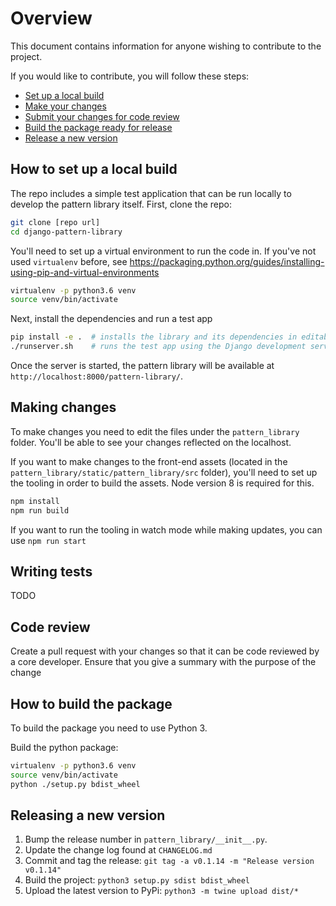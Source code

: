 # Overview

This document contains information for anyone wishing to contribute to the project.

If you would like to contribute, you will follow these steps:

- [Set up a local build](#how-to-set-up-a-local-build)
- [Make your changes](#making-changes)
- [Submit your changes for code review](#code-review)
- [Build the package ready for release](#how-to-build-the-package)
- [Release a new version](#releasing-a-new-version)

## How to set up a local build

The repo includes a simple test application that can be run locally to develop the pattern library itself.
First, clone the repo:

```sh
git clone [repo url]
cd django-pattern-library
```

You'll need to set up a virtual environment to run the code in. If you've not used `virtualenv` before, see https://packaging.python.org/guides/installing-using-pip-and-virtual-environments

```sh
virtualenv -p python3.6 venv
source venv/bin/activate
```

Next, install the dependencies and run a test app

```sh
pip install -e .  # installs the library and its dependencies in editable mode
./runserver.sh    # runs the test app using the Django development server
```

Once the server is started, the pattern library will be available at `http://localhost:8000/pattern-library/`.

## Making changes

To make changes you need to edit the files under the `pattern_library` folder. You'll be able to see your changes reflected on the localhost.

If you want to make changes to the front-end assets (located in the `pattern_library/static/pattern_library/src` folder), you'll need to set up the tooling in order to build the assets. Node version 8 is required for this.

```sh
npm install
npm run build
```

If you want to run the tooling in watch mode while making updates, you can use `npm run start`

## Writing tests
TODO

## Code review
Create a pull request with your changes so that it can be code reviewed by a core developer. Ensure that you give a summary with the purpose of the change

## How to build the package

To build the package you need to use Python 3.

Build the python package:

```sh
virtualenv -p python3.6 venv
source venv/bin/activate
python ./setup.py bdist_wheel
```

## Releasing a new version

1. Bump the release number in `pattern_library/__init__.py`.
2. Update the change log found at `CHANGELOG.md`
3. Commit and tag the release: `git tag -a v0.1.14 -m "Release version v0.1.14"`
4. Build the project: `python3 setup.py sdist bdist_wheel`
5. Upload the latest version to PyPi: `python3 -m twine upload dist/*`

